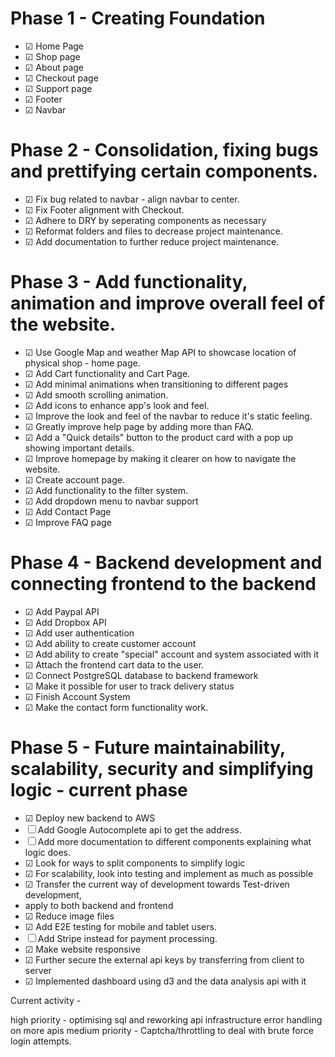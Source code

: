 # Phase 1 - Creating Foundation

- &#9745; Home Page
- &#9745; Shop page
- &#9745; About page
- &#9745; Checkout page
- &#9745; Support page
- &#9745; Footer
- &#9745; Navbar

# Phase 2 - Consolidation, fixing bugs and prettifying certain components.

- &#9745; Fix bug related to navbar - align navbar to center.
- &#9745; Fix Footer alignment with Checkout.
- &#9745; Adhere to DRY by seperating components as necessary
- &#9745; Reformat folders and files to decrease project maintenance.
- &#9745; Add documentation to further reduce project maintenance.

# Phase 3 - Add functionality, animation and improve overall feel of the website.

- &#9745; Use Google Map and weather Map API to showcase location of physical shop - home page.
- &#9745; Add Cart functionality and Cart Page.
- &#9745; Add minimal animations when transitioning to different pages
- &#9745; Add smooth scrolling animation.
- &#9745; Add icons to enhance app's look and feel.
- &#9745; Improve the look and feel of the navbar to reduce it's static feeling.
- &#9745; Greatly improve help page by adding more than FAQ.
- &#9745; Add a "Quick details" button to the product card with a pop up showing important details.
- &#9745; Improve homepage by making it clearer on how to navigate the website.
- &#9745; Create account page.
- &#9745; Add functionality to the filter system.
- &#9745; Add dropdown menu to navbar support
- &#9745; Add Contact Page
- &#9745; Improve FAQ page

# Phase 4 - Backend development and connecting frontend to the backend

- &#9745; Add Paypal API
- &#9745; Add Dropbox API
- &#9745; Add user authentication
- &#9745; Add ability to create customer account
- &#9745; Add ability to create "special" account and system associated with it
- &#9745; Attach the frontend cart data to the user.
- &#9745; Connect PostgreSQL database to backend framework
- &#9745; Make it possible for user to track delivery status
- &#9745; Finish Account System
- &#9745; Make the contact form functionality work.

# Phase 5 - Future maintainability, scalability, security and simplifying logic - current phase

- &#9745; Deploy new backend to AWS
- &#9744; Add Google Autocomplete api to get the address.
- &#9744; Add more documentation to different components explaining what logic does.
- &#9745; Look for ways to split components to simplify logic
- &#9745; For scalability, look into testing and implement as much as possible
- &#9745; Transfer the current way of development towards Test-driven development,
- apply to both backend and frontend
- &#9745; Reduce image files
- &#9745; Add E2E testing for mobile and tablet users.
- &#9744; Add Stripe instead for payment processing.
- &#9745; Make website responsive
- &#9745; Further secure the external api keys by transferring from client to server
- &#9745; Implemented dashboard using d3 and the data analysis api with it

Current activity -

high priority -
optimising sql and reworking api infrastructure
error handling on more apis
medium priority -
Captcha/throttling to deal with brute force login attempts.
